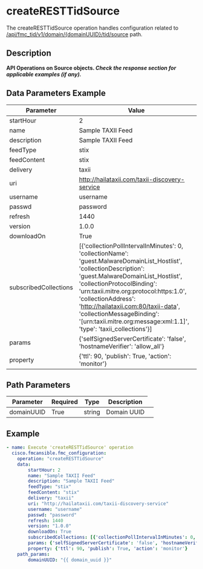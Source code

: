 # createRESTTidSource

The createRESTTidSource operation handles configuration related to [/api/fmc_tid/v1/domain/{domainUUID}/tid/source](/paths//api/fmc_tid/v1/domain/{domain_uuid}/tid/source.md) path.&nbsp;
## Description
**API Operations on Source objects. _Check the response section for applicable examples (if any)._**

## Data Parameters Example
| Parameter | Value |
| --------- | -------- |
| startHour | 2 |
| name | Sample TAXII Feed |
| description | Sample TAXII Feed |
| feedType | stix |
| feedContent | stix |
| delivery | taxii |
| uri | http://hailataxii.com/taxii-discovery-service |
| username | username |
| passwd | password |
| refresh | 1440 |
| version | 1.0.0 |
| downloadOn | True |
| subscribedCollections | [{'collectionPollIntervalInMinutes': 0, 'collectionName': 'guest.MalwareDomainList_Hostlist', 'collectionDescription': 'guest.MalwareDomainList_Hostlist', 'collectionProtocolBinding': 'urn:taxii.mitre.org:protocol:https:1.0', 'collectionAddress': 'http://hailataxii.com:80/taxii-data', 'collectionMessageBinding': '[urn:taxii.mitre.org:message:xml:1.1]', 'type': 'taxii_collections'}] |
| params | {'selfSignedServerCertificate': 'false', 'hostnameVerifier': 'allow_all'} |
| property | {'ttl': 90, 'publish': True, 'action': 'monitor'} |

## Path Parameters
| Parameter | Required | Type | Description |
| --------- | -------- | ---- | ----------- |
| domainUUID | True | string <td colspan=3> Domain UUID |

## Example
```yaml
- name: Execute 'createRESTTidSource' operation
  cisco.fmcansible.fmc_configuration:
    operation: "createRESTTidSource"
    data:
        startHour: 2
        name: "Sample TAXII Feed"
        description: "Sample TAXII Feed"
        feedType: "stix"
        feedContent: "stix"
        delivery: "taxii"
        uri: "http://hailataxii.com/taxii-discovery-service"
        username: "username"
        passwd: "password"
        refresh: 1440
        version: "1.0.0"
        downloadOn: True
        subscribedCollections: [{'collectionPollIntervalInMinutes': 0, 'collectionName': 'guest.MalwareDomainList_Hostlist', 'collectionDescription': 'guest.MalwareDomainList_Hostlist', 'collectionProtocolBinding': 'urn:taxii.mitre.org:protocol:https:1.0', 'collectionAddress': 'http://hailataxii.com:80/taxii-data', 'collectionMessageBinding': '[urn:taxii.mitre.org:message:xml:1.1]', 'type': 'taxii_collections'}]
        params: {'selfSignedServerCertificate': 'false', 'hostnameVerifier': 'allow_all'}
        property: {'ttl': 90, 'publish': True, 'action': 'monitor'}
    path_params:
        domainUUID: "{{ domain_uuid }}"

```